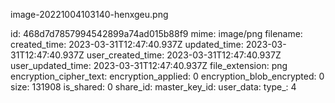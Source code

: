 image-20221004103140-henxgeu.png

id: 468d7d7857994542899a74ad015b88f9
mime: image/png
filename: 
created_time: 2023-03-31T12:47:40.937Z
updated_time: 2023-03-31T12:47:40.937Z
user_created_time: 2023-03-31T12:47:40.937Z
user_updated_time: 2023-03-31T12:47:40.937Z
file_extension: png
encryption_cipher_text: 
encryption_applied: 0
encryption_blob_encrypted: 0
size: 131908
is_shared: 0
share_id: 
master_key_id: 
user_data: 
type_: 4